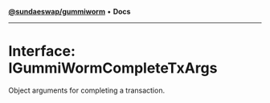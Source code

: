[**@sundaeswap/gummiworm**](../README.md) • **Docs**

***

# Interface: IGummiWormCompleteTxArgs

Object arguments for completing a transaction.
